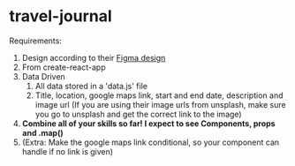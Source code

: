 # travel-journal
Requirements: 
1. Design according to their [Figma design](https://www.figma.com/file/QG4cOExkdbIbhSfWJhs2gs/Travel-Journal?node-id=0%3A1)
2. From create-react-app
3. Data Driven
    1. All data stored in a 'data.js' file
    2. Title, location, google maps link, start and end date, description and image url
    (If you are using their image urls from unsplash, make sure you go to unsplash and get the correct link to the image)
4. **Combine all of your skills so far! I expect to see Components, props and .map()**
5. (Extra: Make the google maps link conditional, so your component can handle if no link is given)
